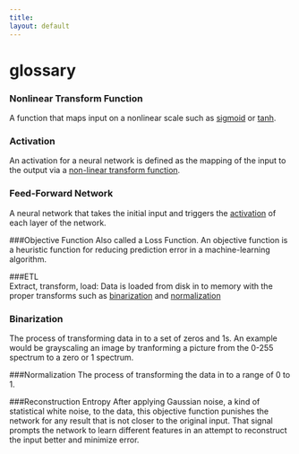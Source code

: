 ```yaml
---
title: 
layout: default
---
```




glossary
=============================

### <a name="nonlineartransformfunction">Nonlinear Transform Function</a>  
A function that maps input on a nonlinear scale such as [sigmoid](http://en.wikipedia.org/wiki/Sigmoid_function) or [tanh](http://en.wikipedia.org/wiki/Hyperbolic_function).

### <a name="activation">Activation</a> 
An activation for a neural network is defined as the mapping of the input to the output via a [non-linear transform function](#nonlineartransformfunction).

### <a name="feedforwardneuralnetwork">Feed-Forward Network</a>
A neural network that takes the initial input and triggers the [activation](#activation) of each layer of the network.

###<a name="objectivefunction">Objective Function</a> 
Also called a Loss Function. An objective function is a heuristic function for reducing prediction error in a machine-learning algorithm.

###<a name="etl">ETL</a>  
Extract, transform, load: Data is loaded from disk in to memory with the proper transforms such as [binarization](#binarization) and [normalization](#normalization)

### <a name="binarization">Binarization</a> 
The process of transforming data in to a set of zeros and 1s. An example would be grayscaling an image by tranforming a picture from the 0-255 spectrum to a zero or 1 spectrum. 

###<a name="normalization">Normalization</a> 
The process of transforming the data in to a range of 0 to 1. 

###<a name="reconstructionentropy">Reconstruction Entropy</a> 
After applying Gaussian noise, a kind of statistical white noise, to the data, this objective function punishes the network for any result that is not closer to the original input. That signal prompts the network to learn different features in an attempt to reconstruct the input better and minimize error. 

